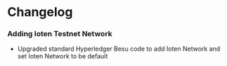 # Changelog

 ### Adding Ioten Testnet Network 
 - Upgraded standard Hyperledger Besu code to add Ioten Network and set Ioten Network to be default
